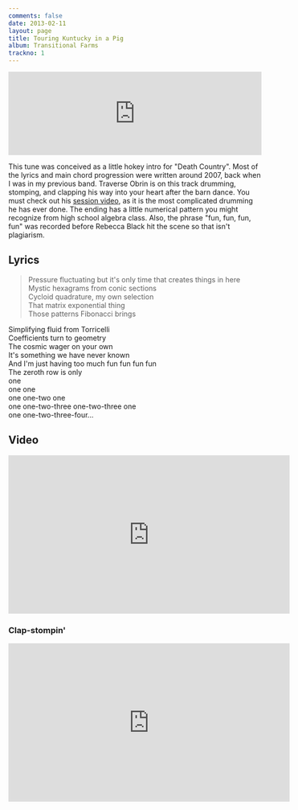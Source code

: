 ```yaml
---
comments: false
date: 2013-02-11
layout: page
title: Touring Kuntucky in a Pig
album: Transitional Farms
trackno: 1
---
```


<iframe width="100%" height="166" scrolling="no" frameborder="no" src="https://w.soundcloud.com/player/?url=https%3A//api.soundcloud.com/tracks/15391287&amp;color=ff5500&amp;auto_play=false&amp;hide_related=false&amp;show_comments=true&amp;show_user=true&amp;show_reposts=false"></iframe>

This tune was conceived as a little hokey intro for "Death Country". Most of the
lyrics and main chord progression were written around 2007, back when I was in
my previous band. Traverse Obrin is on this track drumming, stomping, and
clapping his way into your heart after the barn dance. You must check out his
[session
video](https://www.youtube.com/watch?feature=player_embedded&v=LibEZSU_134), as
it is the most complicated drumming he has ever done. The ending has a little
numerical pattern you might recognize from high school algebra class. Also, the
phrase "fun, fun, fun, fun" was recorded before Rebecca Black hit the scene so
that isn't plagiarism.


## Lyrics

>Pressure fluctuating but it's only time that creates things in here<br>
Mystic hexagrams from conic sections<br>
Cycloid quadrature, my own selection<br>
That matrix exponential thing<br>
Those patterns Fibonacci brings
>
Simplifying fluid from Torricelli<br>
Coefficients turn to geometry<br>
The cosmic wager on your own<br>
It's something we have never known<br>
And I'm just having too much fun fun fun fun<br>
The zeroth row is only<br>
one<br>
one one<br>
one one-two one<br>
one one-two-three one-two-three one<br>
one one-two-three-four...


## Video

<iframe width="560" height="315" src="https://www.youtube.com/embed/O5-lVNovUxE" frameborder="0" allowfullscreen></iframe>


### Clap-stompin'

<iframe width="560" height="315" src="https://www.youtube.com/embed/LibEZSU_134" frameborder="0" allowfullscreen></iframe>
